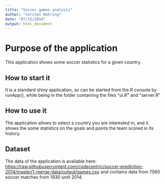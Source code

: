 ```yaml
---
title: "Soccer games analysis"
author: "Carsten Behring"
date: "07/15/2014"
output: html_document
---
```



# Purpose of the application

This application shows some soccer statistics for a given country.

## How to start it
It is a standard shiny application, so can be started from the R console by runApp(), while being in the folder containing the files "ui.R" and "server.R"

## How to use it

The application allows to select a country you are interested in, and it shows the some statistics on the goals and points the team scored in its history.


## Dataset
The data of the application is available here: https://raw.githubusercontent.com/codecentric/soccer-prediction-2014/master/1-merge-data/output/games.csv and contains data from 7560 soccer matches from 1930 until 2014.





